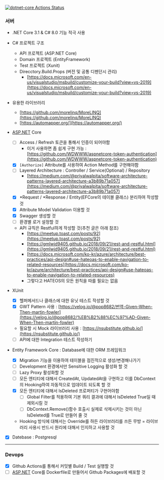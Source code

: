 
[![dotnet-core Actions Status](https://github.com/JJhuk/Server/workflows/dotnet-core/badge.svg)](https://github.com/JJhuk/Server/actions)

### 서버

- .NET Core 3.1 & C# 8.0 기능 적극 사용
- C# 프로젝트 구조
    - API 프로젝트 (ASP.NET Core)
    - Domain 프로젝트 (EntityFramework)
    - Test 프로젝트 (Xunit)
    - Direcctory.Build.Props (버전 및 공통 디펜던시 관리)
        - [https://docs.microsoft.com/en-us/visualstudio/msbuild/customize-your-build?view=vs-2019](https://docs.microsoft.com/en-us/visualstudio/msbuild/customize-your-build?view=vs-2019)
- 유용한 라이브러리
    - [https://github.com/morelinq/MoreLINQ](https://github.com/morelinq/MoreLINQ)
    - [https://automapper.org/](https://automapper.org/)

- [ASP.NET](http://asp.NET) Core
    - [ ]  Access / Refresh 토큰을 통해서 인증이 되어야함
        - 이거 사용하면 좀 쉽게 구현 가능 :  [https://github.com/WDWWW/aspnetcore-token-authentication](https://github.com/WDWWW/aspnetcore-token-authentication)
    - [x]  `[Authorize]` Attribute를 사용하여 Action Method를 구현해야함
    - [ ]  Layered Architecture : Controller / Service(Optional) / Repository
        - [https://medium.com/@priyalwalpita/software-architecture-patterns-layered-architecture-a3b89b71a057](https://medium.com/@priyalwalpita/software-architecture-patterns-layered-architecture-a3b89b71a057)
    - [x]  *Request / *Response / Entity(EFCore의 테이블 클래스) 분리하여 작성할 것
    - [x]  Attribute Model Validation 이용할 것
    - [x]  Swagger 생성할 것
    - [ ]  환경별 로거 설정할 것
    - API 규칙은 Restful하게 작성할 것(추천 글은 아래 참조)
        - [https://meetup.toast.com/posts/92](https://meetup.toast.com/posts/92)
        - [https://gmlwjd9405.github.io/2018/09/21/rest-and-restful.html](https://gmlwjd9405.github.io/2018/09/21/rest-and-restful.html)
        - [https://docs.microsoft.com/ko-kr/azure/architecture/best-practices/api-design#use-hateoas-to-enable-navigation-to-related-resources](https://docs.microsoft.com/ko-kr/azure/architecture/best-practices/api-design#use-hateoas-to-enable-navigation-to-related-resources)
        - 그렇다고 HATEOS의 모든 원칙을 따를 필요는 없음
- XUnit
    - [x]  헬퍼메서드나 클래스에 대한 유닛 테스트 작성할 것
    - [x]  GWT Pattern 사용 : [https://velog.io/@pop8682/번역-Given-When-Then-martin-fowler](https://velog.io/@pop8682/%EB%B2%88%EC%97%AD-Given-When-Then-martin-fowler)
    - 필요할 시 Mock 라이브러리 사용 : [https://nsubstitute.github.io/](https://nsubstitute.github.io/)
    - [ ]  API에 대한 Integration 테스트 작성하기
- Entity Framework Core : Database에 대한 ORM 프레임워크
    - [x]  Migration 기능을 이용하여 테이블을 점진적으로 생성/변경해나가기
    - [ ]  Development 환경에서만 Sensitive Logging 활성화 할 것
    - [ ]  Lazy Proxy 활성화할 것
    - [ ]  모든 엔티티에 대해서 CreatedAt, UpdatedAt을 구현하고 이를 DbContext의 Hooking하여 자동적으로 업데이트 되도록 할 것
    - [x]  모든 엔티티에 대해서 IsDeleted 프로퍼티가 구현어야함
        - [ ]  Global Filter를 적용하여 기본 쿼리 결과에 대해서 IsDeleted True일 때 제외시킬 것
        - [ ]  DbContext.Remove()함수 호출시 실제로 삭제시키는 것이 아닌 IsDeleted를 True로 만들어 줄 것
    - Hooking 방식에 대해서는 Override를 하든 라이브러리를 쓰든 무방 = 라이브러리 사용시 반드시 원리에 대해서 인지하고 사용할 것
- [x]  Datebase : Postgresql

---

### Devops

- [x]  Github Actions를 통해서 커밋별 Build / Test 실행할 것
- [ ]  [ASP.NET](http://asp.NET) Core를 Dockerfile로 만들어서 Github Packages에 배포할 것
